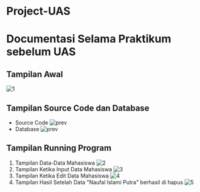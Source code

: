 # Project-UAS
# Documentasi Selama Praktikum sebelum UAS

## Tampilan Awal

![1](https://github.com/algzl17/Project-UAS/blob/master/screenshot/1.png)

## Tampilan Source Code dan Database
- Source Code
![prev](https://github.com/algzl17/Project-UAS/blob/master/screenshot/7.png)
- Database
![prev](https://github.com/algzl17/Project-UAS/blob/master/screenshot/2.png)

## Tampilan Running Program

1. Tampilan Data-Data Mahasiswa
![2](https://github.com/algzl17/Project-UAS/blob/master/screenshot/3.png) <br>
2. Tampilan Ketika Input Data Mahasiswa
![3](https://github.com/algzl17/Project-UAS/blob/master/screenshot/4.png)<br>
3. Tampilan Ketika Edit Data Mahasiswa
![4](https://github.com/algzl17/Project-UAS/blob/master/screenshot/5.png)<br>
4. Tampilan Hasil Setelah Data "Naufal Islami Putra" berhasil di hapus
![5](https://github.com/algzl17/Project-UAS/blob/master/screenshot/6.png)<br>

